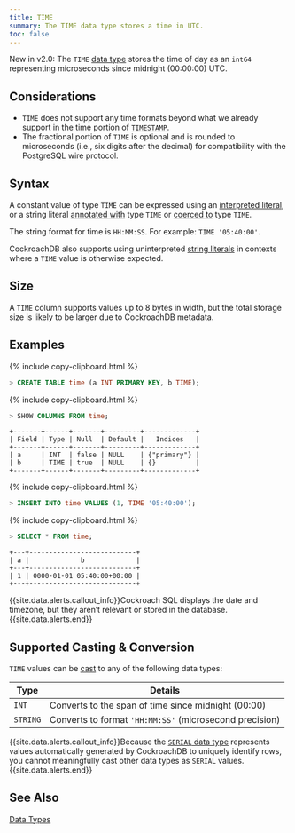 ```yaml
---
title: TIME
summary: The TIME data type stores a time in UTC.
toc: false
---
```

<span class="version-tag">New in v2.0:</span> The `TIME` [data type](data-types.html) stores the time of day as an `int64` representing microseconds since midnight (00:00:00) UTC.

<div id="toc"></div>

## Considerations

- `TIME` does not support any time formats beyond what we already support in the time portion of [`TIMESTAMP`](timestamp.html).
- The fractional portion of `TIME` is optional and is rounded to microseconds (i.e., six digits after the decimal) for compatibility with the PostgreSQL wire protocol.

## Syntax

A constant value of type `TIME` can be expressed using an
[interpreted literal](sql-constants.html#interpreted-literals), or a
string literal
[annotated with](sql-expressions.html#explicitly-typed-expressions)
type `TIME` or
[coerced to](sql-expressions.html#explicit-type-coercions) type
`TIME`.

The string format for time is `HH:MM:SS`. For example: `TIME '05:40:00'`.

CockroachDB also supports using uninterpreted
[string literals](sql-constants.html#string-literals) in contexts
where a `TIME` value is otherwise expected.

## Size

A `TIME` column supports values up to 8 bytes in width, but the total storage size is likely to be larger due to CockroachDB metadata.

## Examples

{% include copy-clipboard.html %}
~~~ sql
> CREATE TABLE time (a INT PRIMARY KEY, b TIME);
~~~

{% include copy-clipboard.html %}
~~~ sql
> SHOW COLUMNS FROM time;
~~~
~~~
+-------+------+-------+---------+-------------+
| Field | Type | Null  | Default |   Indices   |
+-------+------+-------+---------+-------------+
| a     | INT  | false | NULL    | {"primary"} |
| b     | TIME | true  | NULL    | {}          |
+-------+------+-------+---------+-------------+
~~~

{% include copy-clipboard.html %}
~~~ sql
> INSERT INTO time VALUES (1, TIME '05:40:00');
~~~

{% include copy-clipboard.html %}
~~~ sql
> SELECT * FROM time;
~~~
~~~
+---+---------------------------+
| a |             b             |
+---+---------------------------+
| 1 | 0000-01-01 05:40:00+00:00 |
+---+---------------------------+
~~~
{{site.data.alerts.callout_info}}Cockroach SQL displays the date and timezone, but they aren’t relevant or stored in the database.{{site.data.alerts.end}}

## Supported Casting & Conversion

`TIME` values can be [cast](data-types.html#data-type-conversions-casts) to any of the following data types:

Type | Details
-----|--------
`INT` | Converts to the span of time since midnight (00:00)
`STRING` | Converts to format `'HH:MM:SS'` (microsecond precision)

{{site.data.alerts.callout_info}}Because the <a href="serial.html"><code>SERIAL</code> data type</a> represents values automatically generated by CockroachDB to uniquely identify rows, you cannot meaningfully cast other data types as <code>SERIAL</code> values.{{site.data.alerts.end}}

## See Also

[Data Types](data-types.html)
